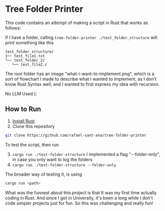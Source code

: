 # Tree Folder Printer

This code contains an attempt of making a script in Rust that works as follows:

If I have a folder,
calling
`tree-folder-printer ./test_folder_structure` will print something like this

```
test_folder_structure/
├── test_file1.txt
└── test_folder_2/
   └── test_file2.c
```

The root folder has an image "what-i-want-to-implement.png", which is a sort of flowchart I made to describe what I wanted to implement, as I don't know Rust Syntax well, and I wanted to first express my idea with recursion.

No LLM Used (:

## How to Run

01. [Install Rust](https://www.rust-lang.org/tools/install)
02. Clone this repository
```sh
git clone https://github.com/rafael-sant-ana/tree-folder-printer
```
To test the script, then run

03. `cargo run ./test-folder-structure`
I implemented a flag "--folder-only", in case you only want to log the folders
04. `cargo run ./test-folder-structure --folder-only`

The broader way of testing it, is using
```sh
cargo run <path>
```

What was the funnest about this project is that It was my first time actually coding in Rust. And since I got in University, it's been a long while I don't code simpler projects just for fun. So this was challenging and really fun!


